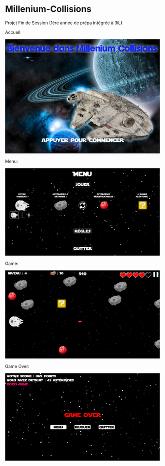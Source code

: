 # Millenium-Collisions
Projet Fin de Session (1ère année de prépa intégrée à 3iL)

Accueil:

![Accueil](images/Accueil.png)

Menu:

![Menu](images/Menu.png)

Game:

![Game](images/Game.png)

Game Over:

![Game Over](images/GameOver.png)
